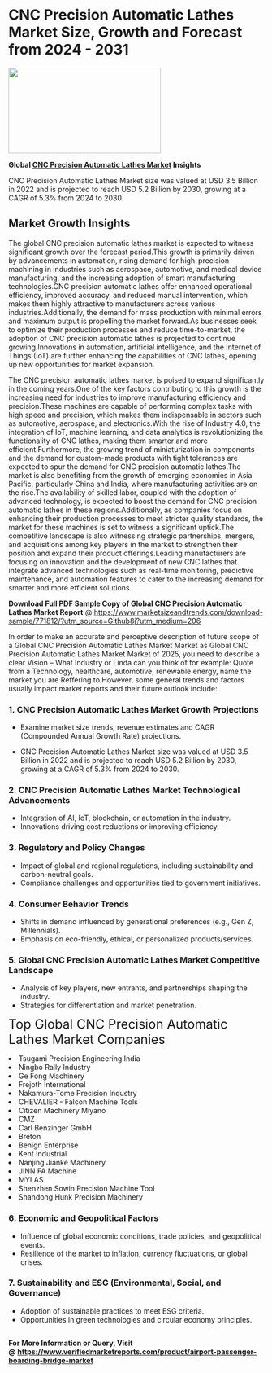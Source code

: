 <H1>CNC Precision Automatic Lathes Market Size, Growth and Forecast from 2024 - 2031</H1><img class="aligncenter size-medium wp-image-584254" src="https://thirdeyenews.in/wp-content/uploads/2024/09/Global-Market-Research-300x168.jpeg" alt="" width="300" height="168" /><p><strong>Global&nbsp;<a href="https://www.marketsizeandtrends.com/download-sample/771812/?utm_source=Github8j?utm_medium=206">CNC Precision Automatic Lathes Market</a> Insights</strong></p><p>CNC Precision Automatic Lathes Market size was valued at USD 3.5 Billion in 2022 and is projected to reach USD 5.2 Billion by 2030, growing at a CAGR of 5.3% from 2024 to 2030.</p><p><h2>Market Growth Insights</h2> <p>The global CNC precision automatic lathes market is expected to witness significant growth over the forecast period.This growth is primarily driven by advancements in automation, rising demand for high-precision machining in industries such as aerospace, automotive, and medical device manufacturing, and the increasing adoption of smart manufacturing technologies.CNC precision automatic lathes offer enhanced operational efficiency, improved accuracy, and reduced manual intervention, which makes them highly attractive to manufacturers across various industries.Additionally, the demand for mass production with minimal errors and maximum output is propelling the market forward.As businesses seek to optimize their production processes and reduce time-to-market, the adoption of CNC precision automatic lathes is projected to continue growing.Innovations in automation, artificial intelligence, and the Internet of Things (IoT) are further enhancing the capabilities of CNC lathes, opening up new opportunities for market expansion.</p> <p>The CNC precision automatic lathes market is poised to expand significantly in the coming years.One of the key factors contributing to this growth is the increasing need for industries to improve manufacturing efficiency and precision.These machines are capable of performing complex tasks with high speed and precision, which makes them indispensable in sectors such as automotive, aerospace, and electronics.With the rise of Industry 4.0, the integration of IoT, machine learning, and data analytics is revolutionizing the functionality of CNC lathes, making them smarter and more efficient.Furthermore, the growing trend of miniaturization in components and the demand for custom-made products with tight tolerances are expected to spur the demand for CNC precision automatic lathes.The market is also benefiting from the growth of emerging economies in Asia Pacific, particularly China and India, where manufacturing activities are on the rise.The availability of skilled labor, coupled with the adoption of advanced technology, is expected to boost the demand for CNC precision automatic lathes in these regions.Additionally, as companies focus on enhancing their production processes to meet stricter quality standards, the market for these machines is set to witness a significant uptick.The competitive landscape is also witnessing strategic partnerships, mergers, and acquisitions among key players in the market to strengthen their position and expand their product offerings.Leading manufacturers are focusing on innovation and the development of new CNC lathes that integrate advanced technologies such as real-time monitoring, predictive maintenance, and automation features to cater to the increasing demand for smarter and more efficient solutions.<p><span class=""><strong>Download Full PDF Sample Copy of Global CNC Precision Automatic Lathes Market Report</strong> @ <a href="https://www.marketsizeandtrends.com/download-sample/771812/?utm_source=Github8j?utm_medium=206" target="_blank">https://www.marketsizeandtrends.com/download-sample/771812/?utm_source=Github8j?utm_medium=206</a></span></p><p>In order to make an accurate and perceptive description of future scope of a Global&nbsp;CNC Precision Automatic Lathes Market Market as Global&nbsp;CNC Precision Automatic Lathes Market Market of 2025, you need to describe a clear Vision &ndash; What Industry or Linda can you think of for example: Quote from a Technology, healthcare, automotive, renewable energy, name the market you are Reffering to.However, some general trends and factors usually impact market reports and their future outlook include:</p><h3>1.&nbsp;<strong>CNC Precision Automatic Lathes Market Growth Projections</strong></h3><ul><li>Examine market size trends, revenue estimates and CAGR (Compounded Annual Growth Rate) projections.</li><li><p>CNC Precision Automatic Lathes Market size was valued at USD 3.5 Billion in 2022 and is projected to reach USD 5.2 Billion by 2030, growing at a CAGR of 5.3% from 2024 to 2030.</p></li></ul><h3>2.&nbsp;<strong>CNC Precision Automatic Lathes Market Technological Advancements</strong></h3><ul><li>Integration of AI, IoT, blockchain, or automation in the industry.</li><li>Innovations driving cost reductions or improving efficiency.</li></ul><h3>3.&nbsp;<strong>Regulatory and Policy Changes</strong></h3><ul><li>Impact of global and regional regulations, including sustainability and carbon-neutral goals.</li><li>Compliance challenges and opportunities tied to government initiatives.</li></ul><h3>4.&nbsp;<strong>Consumer Behavior Trends</strong></h3><ul><li>Shifts in demand influenced by generational preferences (e.g., Gen Z, Millennials).</li><li>Emphasis on eco-friendly, ethical, or personalized products/services.</li></ul><h3>5.&nbsp;<strong>Global CNC Precision Automatic Lathes Market Competitive Landscape</strong></h3><ul><li>Analysis of key players, new entrants, and partnerships shaping the industry.</li><li>Strategies for differentiation and market penetration.</li></ul><p data-pm-slice="1 1 []"><span style="color: inherit; font-family: inherit; font-size: 25px;">Top Global CNC Precision Automatic Lathes Market Companies</span></p><div class="" data-test-id=""><p><li>Tsugami Precision Engineering India</li><li> Ningbo Rally Industry</li><li> Ge Fong Machinery</li><li> Frejoth International</li><li> Nakamura-Tome Precision Industry</li><li> CHEVALIER - Falcon Machine Tools</li><li> Citizen Machinery Miyano</li><li> CMZ</li><li> Carl Benzinger GmbH</li><li> Breton</li><li> Benign Enterprise</li><li> Kent Industrial</li><li> Nanjing Jianke Machinery</li><li> JINN FA Machine</li><li> MYLAS</li><li> Shenzhen Sowin Precision Machine Tool</li><li> Shandong Hunk Precision Machinery</li></p></div><h3>6.&nbsp;<strong>Economic and Geopolitical Factors</strong></h3><ul><li>Influence of global economic conditions, trade policies, and geopolitical events.</li><li>Resilience of the market to inflation, currency fluctuations, or global crises.</li></ul><h3>7.&nbsp;<strong>Sustainability and ESG (Environmental, Social, and Governance)</strong></h3><ul><li>Adoption of sustainable practices to meet ESG criteria.</li><li>Opportunities in green technologies and circular economy principles.</li></ul><h2><strong style="font-size: 14px;">For More Information or Query, Visit @&nbsp;</strong><a style="background-color: #ffffff; font-size: 14px;" href="https://www.marketsizeandtrends.com/report/cnc-precision-automatic-lathes-market/" target="_blank">https://www.verifiedmarketreports.com/product/airport-passenger-boarding-bridge-market</a></h2>